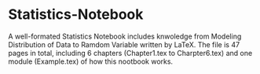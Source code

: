 # Statistics-Notebook

A well-formated Statistics Notebook includes knwoledge from Modeling Distribution of Data to Ramdom Variable written by LaTeX.
The file is 47 pages in total, including 6 chapters (Chapter1.tex to Charpter6.tex) and one module (Example.tex) of how this nootbook works. 
